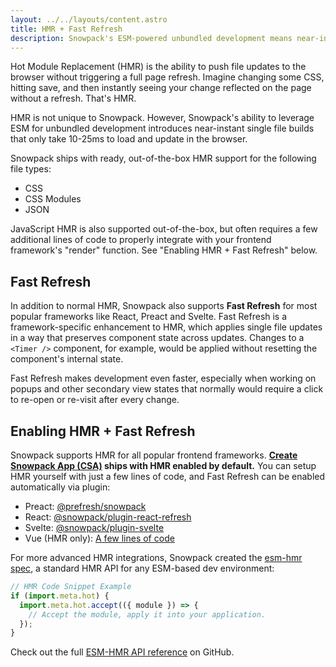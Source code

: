 ```yaml
---
layout: ../../layouts/content.astro
title: HMR + Fast Refresh
description: Snowpack's ESM-powered unbundled development means near-instant single file builds that only take 10-25ms to load and update in the browser.
---
```


Hot Module Replacement (HMR) is the ability to push file updates to the browser without triggering a full page refresh. Imagine changing some CSS, hitting save, and then instantly seeing your change reflected on the page without a refresh. That's HMR.

HMR is not unique to Snowpack. However, Snowpack's ability to leverage ESM for unbundled development introduces near-instant single file builds that only take 10-25ms to load and update in the browser.

Snowpack ships with ready, out-of-the-box HMR support for the following file types:

- CSS
- CSS Modules
- JSON

JavaScript HMR is also supported out-of-the-box, but often requires a few additional lines of code to properly integrate with your frontend framework's "render" function. See "Enabling HMR + Fast Refresh" below.

## Fast Refresh

In addition to normal HMR, Snowpack also supports **Fast Refresh** for most popular frameworks like React, Preact and Svelte. Fast Refresh is a framework-specific enhancement to HMR, which applies single file updates in a way that preserves component state across updates. Changes to a `<Timer />` component, for example, would be applied without resetting the component's internal state.

Fast Refresh makes development even faster, especially when working on popups and other secondary view states that normally would require a click to re-open or re-visit after every change.

## Enabling HMR + Fast Refresh

Snowpack supports HMR for all popular frontend frameworks. **[Create Snowpack App (CSA)](https://github.com/snowpackjs/snowpack/blob/main/create-snowpack-app) ships with HMR enabled by default.** You can setup HMR yourself with just a few lines of code, and Fast Refresh can be enabled automatically via plugin:

- Preact: [@prefresh/snowpack](https://www.npmjs.com/package/@prefresh/snowpack)
- React: [@snowpack/plugin-react-refresh](https://www.npmjs.com/package/@snowpack/plugin-react-refresh)
- Svelte: [@snowpack/plugin-svelte](https://www.npmjs.com/package/@snowpack/plugin-svelte)
- Vue (HMR only): [A few lines of code](https://github.com/snowpackjs/snowpack/blob/main/create-snowpack-app/app-template-vue/src/index.js#L7-L14)

For more advanced HMR integrations, Snowpack created the [esm-hmr spec](https://github.com/snowpackjs/esm-hmr), a standard HMR API for any ESM-based dev environment:

```js
// HMR Code Snippet Example
if (import.meta.hot) {
  import.meta.hot.accept(({ module }) => {
    // Accept the module, apply it into your application.
  });
}
```

Check out the full [ESM-HMR API reference](https://github.com/snowpackjs/esm-hmr) on GitHub.
